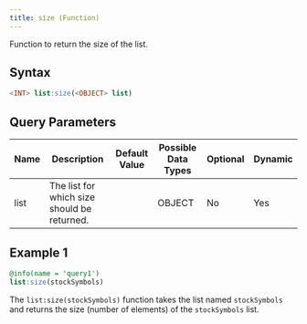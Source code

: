 ```yaml
---
title: size (Function)
---
```


Function to return the size of the list.

## Syntax

```sql
<INT> list:size(<OBJECT> list)
```

## Query Parameters

| Name | Description  | Default Value | Possible Data Types | Optional | Dynamic |
|------|--------------|---------------|---------------------|----------|---------|
| list | The list for which size should be returned. |         | OBJECT | No | Yes |

## Example 1

```sql
@info(name = 'query1')
list:size(stockSymbols)
```

The `list:size(stockSymbols)` function takes the list named `stockSymbols` and returns the size (number of elements) of the `stockSymbols` list.
